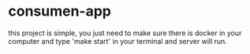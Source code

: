 # consumen-app

this project is simple, you just need to make sure there is docker in your computer and type 'make start' in your terminal and server will run. 

